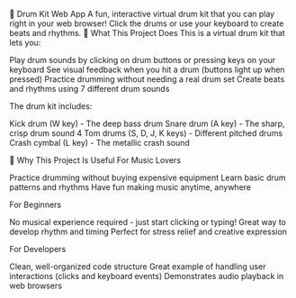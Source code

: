 🥁 Drum Kit Web App
A fun, interactive virtual drum kit that you can play right in your web browser! Click the drums or use your keyboard to create beats and rhythms.
🎵 What This Project Does
This is a virtual drum kit that lets you:

Play drum sounds by clicking on drum buttons or pressing keys on your keyboard
See visual feedback when you hit a drum (buttons light up when pressed)
Practice drumming without needing a real drum set
Create beats and rhythms using 7 different drum sounds

The drum kit includes:

Kick drum (W key) - The deep bass drum
Snare drum (A key) - The sharp, crisp drum sound
4 Tom drums (S, D, J, K keys) - Different pitched drums
Crash cymbal (L key) - The metallic crash sound

🌟 Why This Project Is Useful
For Music Lovers

Practice drumming without buying expensive equipment
Learn basic drum patterns and rhythms
Have fun making music anytime, anywhere

For Beginners

No musical experience required - just start clicking or typing!
Great way to develop rhythm and timing
Perfect for stress relief and creative expression

For Developers

Clean, well-organized code structure
Great example of handling user interactions (clicks and keyboard events)
Demonstrates audio playback in web browsers